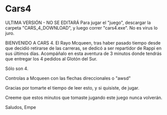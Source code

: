 # Cars4

ULTIMA VERSIÓN - NO SE EDITARÁ
Para jugar el "juego", descargar la carpeta "CARS_4_DOWNLOAD", y luego correr "cars4.exe". No es virus lo juro.

BIENVENIDO A CARS 4. El Rayo Mcqueen, tras haber pasado tiempo desde que decidió retirarse de las carreras, se dedicó a ser repartidor de Rappi en sus últimos días. 
Acompáñalo en esta aventura de 3 minutos donde tendrás que entregar los 4 pedidos al Glotón del Sur.

Sólo son 4.

Controlas a Mcqueen con las flechas direccionales o "awsd"

Gracias por tomarte el tiempo de leer esto, y si quisiste, de jugar.

Creeme que estos minutos que tomaste jugando este juego nunca volverán.


Saludos,
Empe
